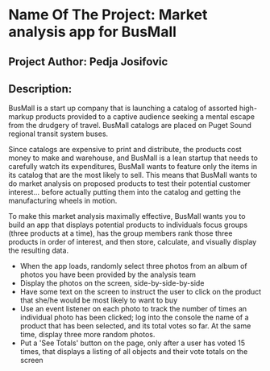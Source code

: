# Name Of The Project: Market analysis app for BusMall
## Project Author: Pedja Josifovic
## Description:
BusMall is a start up company that is launching a catalog of assorted high-markup products provided to a captive audience seeking a mental escape from the drudgery of travel. BusMall catalogs are placed on Puget Sound regional transit system buses.

Since catalogs are expensive to print and distribute, the products cost money to make and warehouse, and BusMall is a lean startup that needs to carefully watch its expenditures, BusMall wants to feature only the items in its catalog that are the most likely to sell. This means that BusMall wants to do market analysis on proposed products to test their potential customer interest... before actually putting them into the catalog and getting the manufacturing wheels in motion.

To make this market analysis maximally effective, BusMall wants you to build an app that displays potential products to individuals focus groups (three products at a time), has the group members rank those three products in order of interest, and then store, calculate, and visually display the resulting data.

* When the app loads, randomly select three photos from an album of photos you have been provided by the analysis team
* Display the photos on the screen, side-by-side-by-side
* Have some text on the screen to instruct the user to click on the product that she/he would be most likely to want to buy
* Use an event listener on each photo to track the number of times an individual photo has been clicked; log into the console the name of a product that has been selected, and its total votes so far. At the same time,   display three more random photos.
* Put a 'See Totals' button on the page, only after a user has voted 15 times, that displays a listing of all objects and their vote totals on the screen
